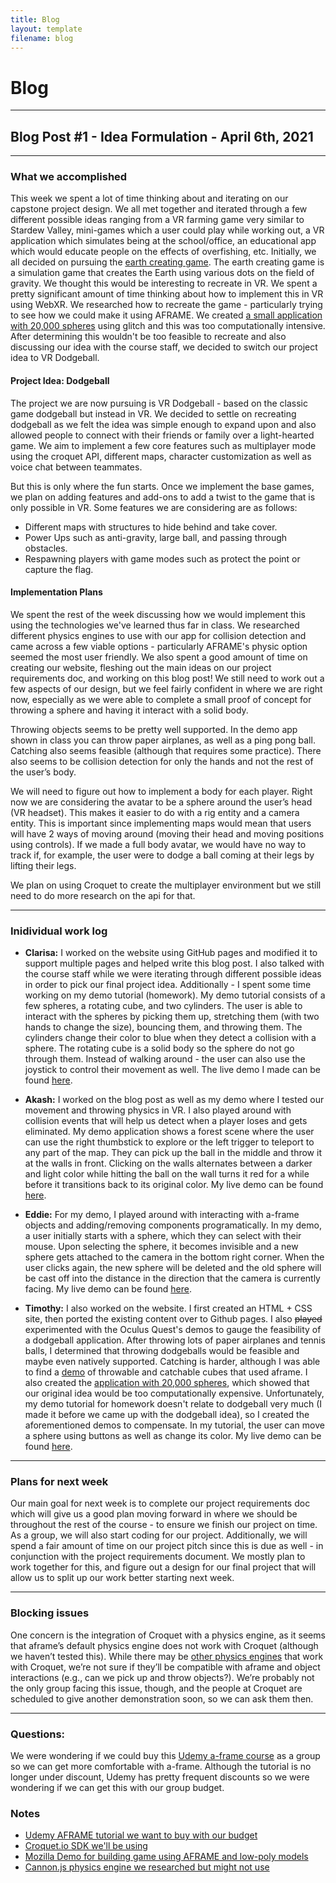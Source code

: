 ```yaml
---
title: Blog
layout: template
filename: blog
---
```


# Blog

<hr>

## Blog Post #1 - Idea Formulation - April 6th, 2021

<hr>

### What we accomplished

This week we spent a lot of time thinking about and iterating on our capstone project design. We all met together and iterated through a few different possible ideas ranging from a VR farming game very similar to Stardew Valley, mini-games which a user could play while working out, a VR application which simulates being at the school/office, an educational app which would educate people on the effects of overfishing, etc. Initially, we all decided on pursuing the [earth creating game](https://dan-ball.jp/en/javagame/ee/). The earth creating game is a simulation game that creates the Earth using various dots on the field of gravity. We thought this would be interesting to recreate in VR. We spent a pretty significant amount of time thinking about how to implement this in VR using WebXR. We researched how to recreate the game - particularly trying to see how we could make it using AFRAME. We created [a small application with 20,000 spheres](https://daffy-sun-traffic.glitch.me/) using glitch and this was too computationally intensive. After determining this wouldn't be too feasible to recreate and also discussing our idea with the course staff, we decided to switch our project idea to VR Dodgeball.

#### Project Idea: Dodgeball
The project we are now pursuing is VR Dodgeball - based on the classic game dodgeball but instead in VR. We decided to settle on recreating dodgeball as we felt the idea was simple enough to expand upon and also allowed people to connect with their friends or family over a light-hearted game. We aim to implement a few core features such as multiplayer mode using the croquet API, different maps, character customization as well as voice chat between teammates.

But this is only where the fun starts. Once we implement the base games, we plan on adding features and add-ons to add a twist to the game that is only possible in VR. Some features we are considering are as follows:
- Different maps with structures to hide behind and take cover.
- Power Ups such as anti-gravity, large ball, and passing through obstacles.
- Respawning players with game modes such as protect the point or capture the flag.

#### Implementation Plans
We spent the rest of the week discussing how we would implement this using the technologies we've learned thus far in class. We researched different physics engines to use with our app for collision detection and came across a few viable options - particularly AFRAME's physic option seemed the most user friendly. We also spent a good amount of time on creating our website, fleshing out the main ideas on our project requirements doc, and working on this blog post! We still need to work out a few aspects of our design, but we feel fairly confident in where we are right now, especially as we were able to complete a small proof of concept for throwing a sphere and having it interact with a solid body.

Throwing objects seems to be pretty well supported. In the demo app shown in class you can throw paper airplanes, as well as a ping pong ball. Catching also seems feasible (although that requires some practice). There also seems to be collision detection for only the hands and not the rest of the user’s body.

We will need to figure out how to implement a body for each player. Right now we are considering the avatar to be a sphere around the user’s head (VR headset). This makes it easier to do with a rig entity and a camera entity. This is important since implementing maps would mean that users will have 2 ways of moving around (moving their head and moving positions using controls). If we made a full body avatar, we would have no way to track if, for example, the user were to dodge a ball coming at their legs by lifting their legs.

We plan on using Croquet to create the multiplayer environment but we still need to do more research on the api for that.

<hr>

### Inidividual work log

- **Clarisa:** I worked on the website using GitHub pages and modified it to support multiple pages and helped write this blog post. I also talked with the course staff while we were iterating through different possible ideas in order to pick our final project idea. Additionally - I spent some time working on my demo tutorial (homework). My demo tutorial consists of a few spheres, a rotating cube, and two cylinders. The user is able to interact with the spheres by picking them up, stretching them (with two hands to change the size), bouncing them, and throwing them. The cylinders change their color to blue when they detect a collision with a sphere. The rotating cube is a solid body so the sphere do not go through them. Instead of walking around - the user can also use the joystick to control their movement as well. The live demo I made can be found [here](https://general-enchanting-cheque.glitch.me/).

- **Akash:** I worked on the blog post as well as my demo where I tested our movement and throwing physics in VR. I also played around with collision events that will help us detect when a player loses and gets eliminated. My demo application shows a forest scene where the user can use the right thumbstick to explore or the left trigger to teleport to any part of the map. They can pick up the ball in the middle and throw it at the walls in front. Clicking on the walls alternates between a darker and light color while hitting the ball on the wall turns it red for a while before it transitions back to its original color. My live demo can be found [here](https://full-merciful-fukuiraptor.glitch.me/).

- **Eddie:** For my demo, I played around with interacting with a-frame objects and adding/removing components programatically. In my demo, a user initially starts with a sphere, which they can select with their mouse. Upon selecting the sphere, it becomes invisible and a new sphere gets attached to the camera in the bottom right corner. When the user clicks again, the new sphere will be deleted and the old sphere will be cast off into the distance in the direction that the camera is currently facing. My live demo can be found [here](https://throw-ball.glitch.me/).

- **Timothy:** I also worked on the website. I first created an HTML + CSS site, then ported the existing content over to Github pages. I also ~~played~~ experimented with the Oculus Quest's demos to gauge the feasibility of a dodgeball application. After throwing lots of paper airplanes and tennis balls, I determined that throwing dodgeballs would be feasible and maybe even natively supported. Catching is harder, although I was able to find a [demo](https://wmurphyrd.github.io/aframe-super-hands-component/examples/physics/) of throwable and catchable cubes
that used aframe. I also created the [application with 20,000 spheres](https://daffy-sun-traffic.glitch.me/), which showed that our original idea would be too computationally expensive. Unfortunately, my demo tutorial for homework doesn't relate to dodgeball very much (I made it before we came up with the dodgeball idea), so I created the aforementioned demos to compensate. In my tutorial, the user can move a sphere using buttons as well as change its color. My live demo can be found [here](https://melodious-gem-sail.glitch.me/).

<hr>

### Plans for next week

Our main goal for next week is to complete our project requirements doc which will give us a good plan moving forward in where we should be throughout the rest of the course - to ensure we finish our project on time. As a group, we will also start coding for our project. Additionally, we will spend a fair amount of time on our project pitch since this is due as well - in conjunction with the project requirements document. We mostly plan to work together for this, and figure out a design for our final project that will allow us to split up our work better starting next week.

<hr>

### Blocking issues

One concern is the integration of Croquet with a physics engine, as it seems that aframe’s default physics engine does not work with Croquet (although we haven’t tested this). While there may be [other physics engines](https://github.com/croquet/Oimo.js) that work with Croquet, we’re not sure if they’ll be compatible with aframe and object interactions (e.g., can we pick up and throw objects?). We’re probably not the only group facing this issue, though, and the people at Croquet are scheduled to give another demonstration soon, so we can ask them then.

<hr>

### Questions:
We were wondering if we could buy this [Udemy a-frame course](https://www.udemy.com/course/learn-a-frame-and-get-ready-for-webvr/) as a group so we can get more comfortable with a-frame. Although the tutorial is no longer under discount, Udemy has pretty frequent discounts so we were wondering if we can get this with our group budget.

### Notes
- [Udemy AFRAME tutorial we want to buy with our budget](https://www.udemy.com/course/learn-a-frame-and-get-ready-for-webvr/)
- [Croquet.io SDK we'll be using](https://croquet.io/sdk/docs/)
- [Mozilla Demo for building game using AFRAME and low-poly models](https://hacks.mozilla.org/2018/03/immersive-aframe-low-poly/)
- [Cannon.js physics engine we researched but might not use](https://schteppe.github.io/cannon.js/)

